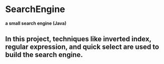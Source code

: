 # SearchEngine
**a small search engine (Java)**
## In this project, techniques like inverted index, regular expression, and quick select are used to build the search engine.
